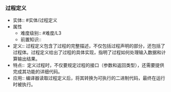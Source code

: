 ###  过程定义 
- 实体:: #实体/过程定义 
- 属性
	- 难度级别:: #难度/L3 
	- 前置知识::
- 定义:: 过程定义包含了过程的完整描述，不仅包括过程声明的部分，还包括了过程体。过程定义给出了过程的具体实现，指明了过程如何处理输入数据和计算输出结果。
- 特点::  定义过程时，不仅要规定过程的接口（参数和返回类型），还需要提供完成其功能的详细代码。
- 应用:: 编译器读取过程定义后，将其转换为可执行的二进制代码，最终在运行时被执行。